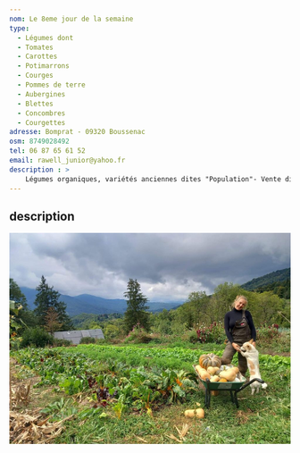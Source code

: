 ```yaml
---
nom: Le 8eme jour de la semaine
type: 
  - Légumes dont
  - Tomates
  - Carottes
  - Potimarrons
  - Courges
  - Pommes de terre
  - Aubergines
  - Blettes
  - Concombres
  - Courgettes
adresse: Bomprat - 09320 Boussenac
osm: 8749028492
tel: 06 87 65 61 52
email: rawell_junior@yahoo.fr
description : >
    Légumes organiques, variétés anciennes dites "Population"- Vente direct au jardin de Bomprat/Boussenac. Téléphoner avant de passer pour connaître les productions disponibles
---
```


## description 


![Le jardin de Neitah](./media/le-jardin-de-neitah.jpg)
